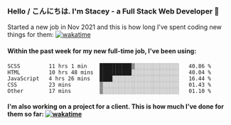 ### Hello / こんにちは. I'm Stacey - a Full Stack Web Developer 👋

Started a new job in Nov 2021 and this is how long I've spent coding new things for them: [![wakatime](https://wakatime.com/badge/user/86082ce1-bca4-4a02-a7a3-c2242e42ac7a/project/12b01edb-1cc9-44e6-b4ef-181fde524dc6.svg)](https://wakatime.com/badge/user/86082ce1-bca4-4a02-a7a3-c2242e42ac7a/project/12b01edb-1cc9-44e6-b4ef-181fde524dc6)

#### Within the past week for my new full-time job, I've been using:
<!--START_SECTION:waka-->

```text
SCSS         11 hrs 1 min    ██████████▒░░░░░░░░░░░░░░   40.86 %
HTML         10 hrs 48 mins  ██████████░░░░░░░░░░░░░░░   40.04 %
JavaScript   4 hrs 26 mins   ████░░░░░░░░░░░░░░░░░░░░░   16.44 %
CSS          23 mins         ▒░░░░░░░░░░░░░░░░░░░░░░░░   01.43 %
Other        17 mins         ▒░░░░░░░░░░░░░░░░░░░░░░░░   01.10 %
```

<!--END_SECTION:waka-->

#### I'm also working on a project for a client. This is how much I've done for them so far: [![wakatime](https://wakatime.com/badge/user/8ee03c5d-7d98-49f4-8d0f-1a6ade1c9e19/project/5bc43805-de54-41d6-a7b7-44e5a8ecc477.svg)](https://wakatime.com/badge/user/8ee03c5d-7d98-49f4-8d0f-1a6ade1c9e19/project/5bc43805-de54-41d6-a7b7-44e5a8ecc477)
